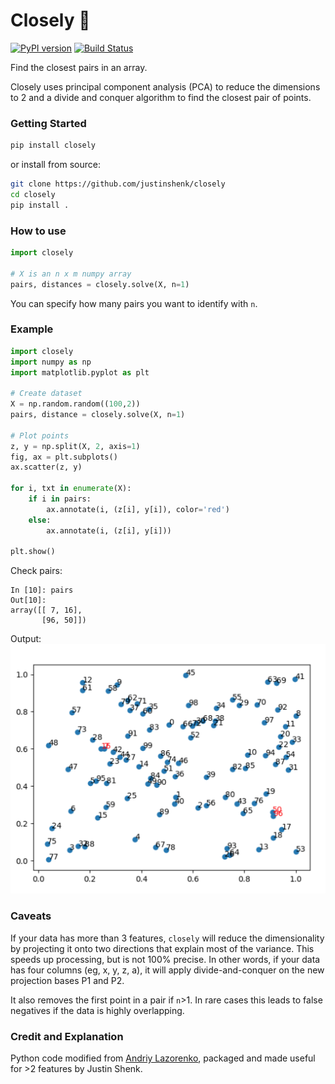 # Closely :triangular_ruler:
 [![PyPI version](https://badge.fury.io/py/closely.svg)](https://badge.fury.io/py/closely) [![Build Status](https://travis-ci.com/justinshenk/closely.svg?branch=master)](https://travis-ci.com/justinshenk/closely)


Find the closest pairs in an array. 

Closely uses principal component analysis (PCA) to reduce the dimensions to 2 and a divide and conquer algorithm to find the closest pair of points.

### Getting Started

```bash
pip install closely
```

or install from source:
```bash
git clone https://github.com/justinshenk/closely
cd closely
pip install .
```

### How to use

```python
import closely

# X is an n x m numpy array
pairs, distances = closely.solve(X, n=1)
```

You can specify how many pairs you want to identify with `n`.


### Example
```python
import closely
import numpy as np
import matplotlib.pyplot as plt

# Create dataset
X = np.random.random((100,2))
pairs, distance = closely.solve(X, n=1)

# Plot points
z, y = np.split(X, 2, axis=1)
fig, ax = plt.subplots()
ax.scatter(z, y) 

for i, txt in enumerate(X): 
    if i in pairs: 
        ax.annotate(i, (z[i], y[i]), color='red') 
    else: 
        ax.annotate(i, (z[i], y[i]))

plt.show() 
```

Check pairs:
```ipython
In [10]: pairs                                                                                                                                
Out[10]: 
array([[ 7, 16],
       [96, 50]])

```

Output:
![example_plot](example_plot.png)


### Caveats
If your data has more than 3 features, `closely` will reduce the dimensionality by projecting it onto two directions that explain most of the variance. This speeds up processing, but is not 100% precise. In other words, if your data has four columns (eg, x, y, z, a), it will apply divide-and-conquer on the new projection bases P1 and P2.

It also removes the first point in a pair if `n`>1. In rare cases this leads to false negatives if the data is highly overlapping.


### Credit and Explanation

Python code modified from [Andriy Lazorenko](https://medium.com/@andriylazorenko/closest-pair-of-points-in-python-79e2409fc0b2), packaged and made useful for >2 features by Justin Shenk.
